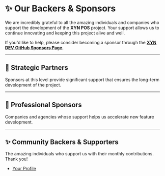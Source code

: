 # ✨ Our Backers & Sponsors

We are incredibly grateful to all the amazing individuals and companies who support the development of the **XYN POS** project. Your support allows us to continue innovating and keeping this project alive and well.

If you'd like to help, please consider becoming a sponsor through the [**XYN DEV GitHub Sponsors Page**](https://github.com/sponsors/XynDev).

---

## 💎 Strategic Partners
Sponsors at this level provide significant support that ensures the long-term development of the project.

---

## 💼 Professional Sponsors
Companies and agencies whose support helps us accelerate new feature development.

---

## ✨ Community Backers & Supporters
The amazing individuals who support us with their monthly contributions. Thank you!

- [Your Profile](#)

